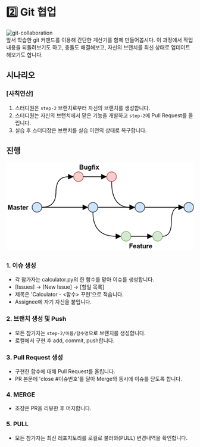 # 2️⃣️ Git 협업

![git-collaboration](https://media.licdn.com/dms/image/C4E0DAQGYq7DdDvIr6g/learning-public-crop_288_512/0/1568669538450?e=2147483647&v=beta&t=jbk5EPqUfoeQQbGBYFVVpO6_iW_0ZMskzP2qIx4MtnQ)  
앞서 학습한 git 커맨드를 이용해 간단한 계산기를 함께 만들어봅시다. 이 과정에서 작업내용을 되돌려보기도 하고, 충돌도 해결해보고, 자신의 브랜치를 최신 상태로 업데이트해보기도 합니다.

## 시나리오

### [사칙연산]

1. 스터디원은 `step-2` 브랜치로부터 자신의 브랜치를 생성합니다.
2. 스터디원는 자신의 브랜치에서 맡은 기능을 개발하고 `step-2`에 Pull Request를 올립니다.
3. 실습 후 스터디장은 브랜치를 실습 이전의 상태로 복구합니다.

## 진행
![github-flow](./images/github-flow.png)  

### 1. 이슈 생성

- 각 참가자는 calculator.py의 한 함수를 맡아 이슈를 생성합니다.
- [Issues] -> [New Issue] -> [할일 목록]
- 제목은 'Calculator - <함수> 꾸현'으로 적습니다.
- Assignee에 자기 자신을 붙입니다.

### 2. 브랜치 생성 및 Push

- 모든 참가자는 `step-2/이름/함수명`으로 브랜치를 생성합니다.
- 로컬에서 구현 후 add, commit, push합니다.


### 3. Pull Request 생성

- 구현한 함수에 대해 Pull Request를 올립니다.
- PR 본문에 'close #이슈번호'를 달아 Merge와 동시에 이슈를 닫도록 합니다.

### 4. MERGE

- 조장은 PR을 리뷰한 후 머지합니다.

### 5. PULL
- 모든 참가자는 최신 레포지토리를 로컬로 불러와(PULL) 변경내역을 확인합니다.

